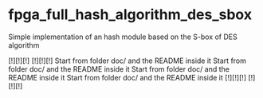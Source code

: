# fpga_full_hash_algorithm_des_sbox
Simple implementation of an hash module based on the S-box of DES algorithm

[!][!][!]                                                 [!][!][!]
          Start from folder doc/ and the README inside it 
          Start from folder doc/ and the README inside it 
          Start from folder doc/ and the README inside it 
          Start from folder doc/ and the README inside it 
[!][!][!]                                                 [!][!][!]
